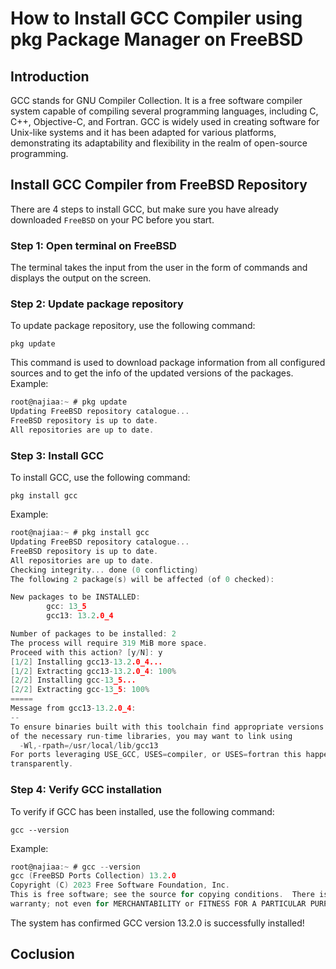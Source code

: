 # How to Install GCC Compiler using pkg Package Manager on FreeBSD

## Introduction
GCC stands for GNU Compiler Collection. It is a free software compiler system capable of compiling several programming languages, 
including C, C++, Objective-C, and Fortran. GCC is widely used in creating software for Unix-like systems and it has been adapted for various platforms, 
demonstrating its adaptability and flexibility in the realm of open-source programming.

## Install GCC Compiler from FreeBSD Repository
There are 4 steps to install GCC, but make sure you have already downloaded `FreeBSD` on your PC before you start.

### Step 1: Open terminal on FreeBSD
The terminal takes the input from the user in the form of commands and displays the output on the screen. 

### Step 2: Update package repository
To update package repository, use the following command:
  ```
  pkg update
  ```
This command is used to download package information from all configured sources and to get the info of the updated versions of the packages. Example:
```c
root@najiaa:~ # pkg update
Updating FreeBSD repository catalogue...
FreeBSD repository is up to date.
All repositories are up to date.
```

### Step 3: Install GCC 
To install GCC, use the following command:
  ```
  pkg install gcc
  ```

Example:
```c
root@najiaa:~ # pkg install gcc
Updating FreeBSD repository catalogue...
FreeBSD repository is up to date.
All repositories are up to date.
Checking integrity... done (0 conflicting)
The following 2 package(s) will be affected (of 0 checked):

New packages to be INSTALLED:
        gcc: 13_5
        gcc13: 13.2.0_4

Number of packages to be installed: 2
The process will require 319 MiB more space.
Proceed with this action? [y/N]: y
[1/2] Installing gcc13-13.2.0_4...
[1/2] Extracting gcc13-13.2.0_4: 100%
[2/2] Installing gcc-13_5...
[2/2] Extracting gcc-13_5: 100%
=====
Message from gcc13-13.2.0_4:
--
To ensure binaries built with this toolchain find appropriate versions
of the necessary run-time libraries, you may want to link using
  -Wl,-rpath=/usr/local/lib/gcc13
For ports leveraging USE_GCC, USES=compiler, or USES=fortran this happens
transparently.
```

### Step 4: Verify GCC installation
To verify if GCC has been installed, use the following command:
  ```
  gcc --version
  ```

Example:
```c
root@najiaa:~ # gcc --version
gcc (FreeBSD Ports Collection) 13.2.0
Copyright (C) 2023 Free Software Foundation, Inc.
This is free software; see the source for copying conditions.  There is NO
warranty; not even for MERCHANTABILITY or FITNESS FOR A PARTICULAR PURPOSE.
```
The system has confirmed GCC version 13.2.0 is successfully installed!

## Coclusion

